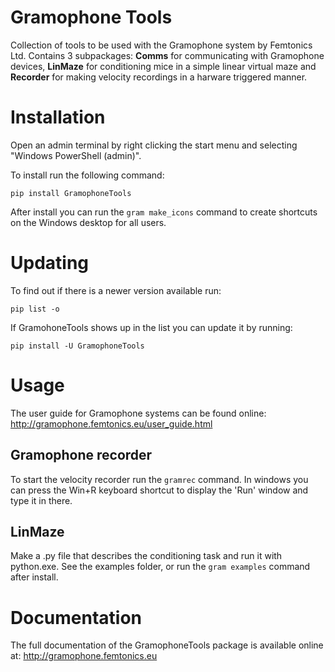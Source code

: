 # Gramophone Tools
Collection of tools to be used with the Gramophone system by Femtonics Ltd. Contains 3 subpackages: **Comms** for communicating with Gramophone devices, **LinMaze** for conditioning mice in a simple linear virtual maze and **Recorder** for making velocity recordings in a harware triggered manner.

# Installation
Open an admin terminal by right clicking the start menu and selecting "Windows PowerShell (admin)".

To install run the following command:

``` pip install GramophoneTools ```

After install you can run the ```gram make_icons``` command to create shortcuts on the Windows desktop for all users. 

# Updating
To find out if there is a newer version available run:

``` pip list -o ```

If GramohoneTools shows up in the list you can update it by running:

``` pip install -U GramophoneTools ```

# Usage
The user guide for Gramophone systems can be found online: http://gramophone.femtonics.eu/user_guide.html

## Gramophone recorder
To start the velocity recorder run the ``` gramrec ``` command. In windows you can press the Win+R keyboard shortcut to display the 'Run' window and type it in there.

## LinMaze
Make a .py file that describes the conditioning task and run it with python.exe. See the examples folder, or run the ```gram examples``` command after install.

# Documentation
The full documentation of the GramophoneTools package is available online at: http://gramophone.femtonics.eu
